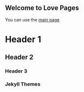 ## Welcome to Love Pages

You can use the [main page](https://github.com/gosdater/gosdater.github.io/edit/main/index.md) 

# Header 1
## Header 2
### Header 3

### Jekyll Themes
